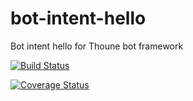 # bot-intent-hello
Bot intent hello for Thoune bot framework

[![Build Status](https://travis-ci.org/haris44/bot-intent-hello.svg?branch=master)](https://travis-ci.org/haris44/bot-intent-hello)

[![Coverage Status](https://coveralls.io/repos/github/haris44/bot-intent-hello/badge.svg?branch=master)](https://coveralls.io/github/haris44/bot-intent-hello?branch=master)
